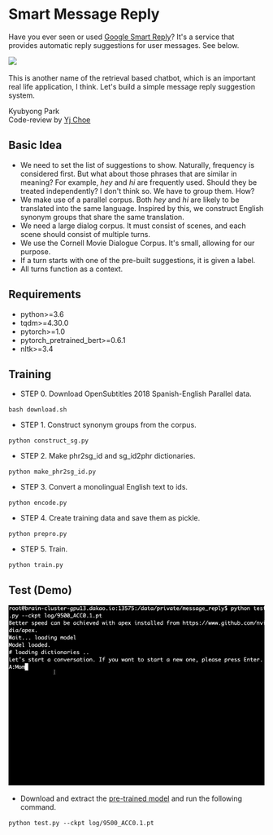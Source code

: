 # Smart Message Reply

Have you ever seen or used [Google Smart Reply](https://firebase.google.com/docs/ml-kit/generate-smart-replies)? It's a service that provides automatic reply suggestions for user messages. See below.

<img src="https://udelabs.com/wp-content/uploads/2019/04/post_thumbnail-3.png">

This is another name of the retrieval based chatbot, which is an important real life application, I think.
Let's build a simple message reply suggestion system.

Kyubyong Park <br>
Code-review by [Yj Choe](https://github.com/yjchoe)

## Basic Idea
* We need to set the list of suggestions to show. Naturally, frequency is considered first. But what about those phrases that are similar in meaning? For example, <i>hey</i> and <i>hi</i> are frequently used. Should they be treated independently? I don't think so. We have to group them. How?
* We make use of a parallel corpus. Both <i>hey</i> and <i>hi</i> are likely to be translated into the same language. Inspired by this, we construct English synonym groups that share the same translation.
* We need a large dialog corpus. It must consist of scenes, and each scene should consist of multiple turns.
* We use the Cornell Movie Dialogue Corpus. It's small, allowing for our purpose.
* If a turn starts with one of the pre-built suggestions, it is given a label.
* All turns function as a context.


## Requirements
* python>=3.6
* tqdm>=4.30.0
* pytorch>=1.0
* pytorch_pretrained_bert>=0.6.1
* nltk>=3.4

## Training
* STEP 0. Download OpenSubtitles 2018 Spanish-English Parallel data.
```
bash download.sh
```

* STEP 1. Construct synonym groups from the corpus.
```
python construct_sg.py
```
* STEP 2. Make phr2sg_id and sg_id2phr dictionaries.
```
python make_phr2sg_id.py
```
* STEP 3. Convert a monolingual English text to ids.
```
python encode.py
```
* STEP 4. Create training data and save them as pickle.
```
python prepro.py
```
* STEP 5. Train.
```
python train.py
```

## Test (Demo)

<img src="demo.gif">

* Download and extract the [pre-trained model](https://www.dropbox.com/s/fqomn5flbwlvndc/log.tar.gz?dl=0) and run the following command.
```
python test.py --ckpt log/9500_ACC0.1.pt
```

